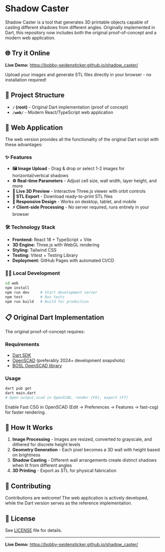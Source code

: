 # Shadow Caster

Shadow Caster is a tool that generates 3D printable objects capable of casting different shadows from different angles. Originally implemented in Dart, this repository now includes both the original proof-of-concept and a modern web application.

## 🌐 **Try it Online**

**Live Demo:** https://bobby-seidensticker.github.io/shadow_caster/

Upload your images and generate STL files directly in your browser - no installation required!

## 📁 **Project Structure**

- **`/` (root)** - Original Dart implementation (proof of concept)
- **`/web/`** - Modern React/TypeScript web application

## 🚀 **Web Application**

The web version provides all the functionality of the original Dart script with these advantages:

### ✨ **Features**
- **🖼️ Image Upload** - Drag & drop or select 1-2 images for horizontal/vertical shadows
- **⚙️ Real-time Parameters** - Adjust cell size, wall width, layer height, and more
- **🎯 Live 3D Preview** - Interactive Three.js viewer with orbit controls
- **📁 STL Export** - Download ready-to-print STL files
- **📱 Responsive Design** - Works on desktop, tablet, and mobile
- **⚡ Client-side Processing** - No server required, runs entirely in your browser

### 🛠️ **Technology Stack**
- **Frontend:** React 18 + TypeScript + Vite
- **3D Engine:** Three.js with WebGL rendering
- **Styling:** Tailwind CSS
- **Testing:** Vitest + Testing Library
- **Deployment:** GitHub Pages with automated CI/CD

### 🏃‍♂️ **Local Development**

```bash
cd web
npm install
npm run dev     # Start development server
npm test        # Run tests
npm run build   # Build for production
```

## 📋 **Original Dart Implementation**

The original proof-of-concept requires:

### Requirements
- [Dart SDK](https://dart.dev/get-dart)
- [OpenSCAD](https://openscad.org/downloads.html) (preferably 2024+ development snapshots)
- [BOSL OpenSCAD library](https://github.com/revarbat/BOSL/wiki)

### Usage
```bash
dart pub get
dart main.dart
# Open output.scad in OpenSCAD, render (F6), export (F7)
```

Enable Fast CSG in OpenSCAD (Edit → Preferences → Features → fast-csg) for faster rendering.

## 🎨 **How It Works**

1. **Image Processing** - Images are resized, converted to grayscale, and dithered for discrete height levels
2. **Geometry Generation** - Each pixel becomes a 3D wall with height based on brightness
3. **Shadow Casting** - Different wall arrangements create distinct shadows when lit from different angles
4. **3D Printing** - Export as STL for physical fabrication

## 🤝 **Contributing**

Contributions are welcome! The web application is actively developed, while the Dart version serves as the reference implementation.

## 📄 **License**

See [LICENSE](LICENSE) file for details.

---

**Live Demo:** https://bobby-seidensticker.github.io/shadow_caster/
